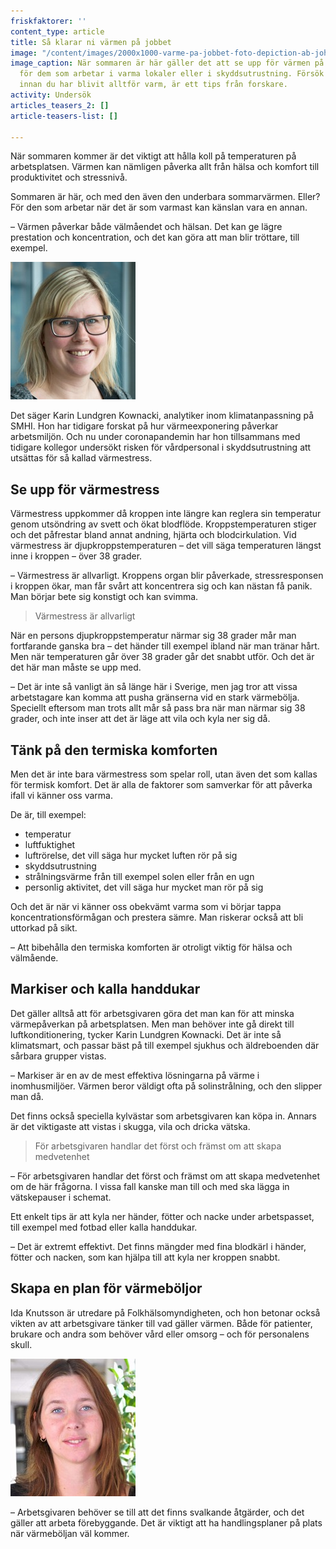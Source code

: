 ```yaml
---
friskfaktorer: ''
content_type: article
title: Så klarar ni värmen på jobbet
image: "/content/images/2000x1000-varme-pa-jobbet-foto-depiction-ab-johner-1200x675.jpg"
image_caption: När sommaren är här gäller det att se upp för värmen på jobbet - speciellt
  för dem som arbetar i varma lokaler eller i skyddsutrustning. Försök att ta pauser
  innan du har blivit alltför varm, är ett tips från forskare.
activity: Undersök
articles_teasers_2: []
article-teasers-list: []

---
```

När sommaren kommer är det viktigt att hålla koll på temperaturen på arbetsplatsen. Värmen kan nämligen påverka allt från hälsa och komfort till produktivitet och stressnivå.

Sommaren är här, och med den även den underbara sommarvärmen. Eller? För den som arbetar när det är som varmast kan känslan vara en annan.

– Värmen påverkar både välmåendet och hälsan. Det kan ge lägre prestation och koncentration, och det kan göra att man blir tröttare, till exempel.

![](/content/images/200x220-karin-lundgren-kownacki.jpg)

Det säger Karin Lundgren Kownacki, analytiker inom klimatanpassning på SMHI. Hon har tidigare forskat på hur värmeexponering påverkar arbetsmiljön. Och nu under coronapandemin har hon tillsammans med tidigare kollegor undersökt risken för vårdpersonal i skyddsutrustning att utsättas för så kallad värmestress.

## Se upp för värmestress

Värmestress uppkommer då kroppen inte längre kan reglera sin temperatur genom utsöndring av svett och ökat blodflöde. Kroppstemperaturen stiger och det påfrestar bland annat andning, hjärta och blodcirkulation. Vid värmestress är djupkroppstemperaturen – det vill säga temperaturen längst inne i kroppen – över 38 grader.

– Värmestress är allvarligt. Kroppens organ blir påverkade, stressresponsen i kroppen ökar, man får svårt att koncentrera sig och kan nästan få panik. Man börjar bete sig konstigt och kan svimma.

> Värmestress är allvarligt

När en persons djupkroppstemperatur närmar sig 38 grader mår man fortfarande ganska bra – det händer till exempel ibland när man tränar hårt. Men när temperaturen går över 38 grader går det snabbt utför. Och det är det här man måste se upp med.

– Det är inte så vanligt än så länge här i Sverige, men jag tror att vissa arbetstagare kan komma att pusha gränserna vid en stark värmebölja. Speciellt eftersom man trots allt mår så pass bra när man närmar sig 38 grader, och inte inser att det är läge att vila och kyla ner sig då.

## Tänk på den termiska komforten

Men det är inte bara värmestress som spelar roll, utan även det som kallas för termisk komfort. Det är alla de faktorer som samverkar för att påverka ifall vi känner oss varma.

De är, till exempel:

* temperatur
* luftfuktighet
* luftrörelse, det vill säga hur mycket luften rör på sig
* skyddsutrustning
* strålningsvärme från till exempel solen eller från en ugn
* personlig aktivitet, det vill säga hur mycket man rör på sig

Och det är när vi känner oss obekvämt varma som vi börjar tappa koncentrationsförmågan och prestera sämre. Man riskerar också att bli uttorkad på sikt.

– Att bibehålla den termiska komforten är otroligt viktig för hälsa och välmående.

## Markiser och kalla handdukar

Det gäller alltså att för arbetsgivaren göra det man kan för att minska värmepåverkan på arbetsplatsen. Men man behöver inte gå direkt till luftkonditionering, tycker Karin Lundgren Kownacki. Det är inte så klimatsmart, och passar bäst på till exempel sjukhus och äldreboenden där sårbara grupper vistas.

– Markiser är en av de mest effektiva lösningarna på värme i inomhusmiljöer. Värmen beror väldigt ofta på solinstrålning, och den slipper man då.

Det finns också speciella kylvästar som arbetsgivaren kan köpa in. Annars är det viktigaste att vistas i skugga, vila och dricka vätska.

> För arbetsgivaren handlar det först och främst om att skapa medvetenhet

– För arbetsgivaren handlar det först och främst om att skapa medvetenhet om de här frågorna. I vissa fall kanske man till och med ska lägga in vätskepauser i schemat.

Ett enkelt tips är att kyla ner händer, fötter och nacke under arbetspasset, till exempel med fotbad eller kalla handdukar.

– Det är extremt effektivt. Det finns mängder med fina blodkärl i händer, fötter och nacken, som kan hjälpa till att kyla ner kroppen snabbt.

## Skapa en plan för värmeböljor

Ida Knutsson är utredare på Folkhälsomyndigheten, och hon betonar också vikten av att arbetsgivare tänker till vad gäller värmen. Både för patienter, brukare och andra som behöver vård eller omsorg – och för personalens skull.

![](/content/images/200x220-ida-knutsson.jpg)

– Arbetsgivaren behöver se till att det finns svalkande åtgärder, och det gäller att arbeta förebyggande. Det är viktigt att ha handlingsplaner på plats när värmeböljan väl kommer.